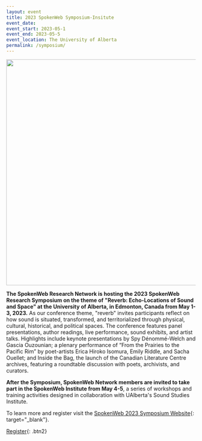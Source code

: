 ```yaml
---
layout: event
title: 2023 SpokenWeb Symposium-Insitute
event_date:
event_start: 2023-05-1
event_end: 2023-05-5
event_location: The University of Alberta
permalink: /symposium/
---
```

<div class = "figure">
  <img src="{{ '/img/Symposium-Logo-Black-nobg.png' | absolute_url }}" width="600" />
</div>

**The SpokenWeb Research Network is hosting the 2023 SpokenWeb Research Symposium on the theme of "Reverb: Echo-Locations of Sound and Space" at the University of Alberta, in Edmonton, Canada from May 1-3, 2023.** As our conference theme, "reverb" invites participants reflect on how sound is situated, transformed, and territorialized through physical, cultural, historical, and political spaces. The conference features panel presentations, author readings, live performance, sound exhibits, and artist talks. Highlights include keynote presentations by Spy Dénommé-Welch and Gascia Ouzounian; a plenary performance of “From the Prairies to the Pacific Rim” by poet-artists Erica Hiroko Isomura, Emily Riddle, and Sacha Ouellet; and Inside the Bag, the launch of the Canadian Literature Centre archives, featuring a roundtable discussion with poets, archivists, and curators.

**After the Symposium, SpokenWeb Network members are invited to take part in the SpokenWeb Institute from May 4-5**, a series of workshops and training activities designed in collaboration with UAlberta's Sound Studies Institute.

To learn more and register visit the [SpokenWeb 2023 Symposium Website](https://spokenweb.ca/symposia/#/spokenweb-symposium-2023){: target="_blank"}.

[Register](https://app.groupize.com/e/spokenweb-2023-symposium){: .btn2}